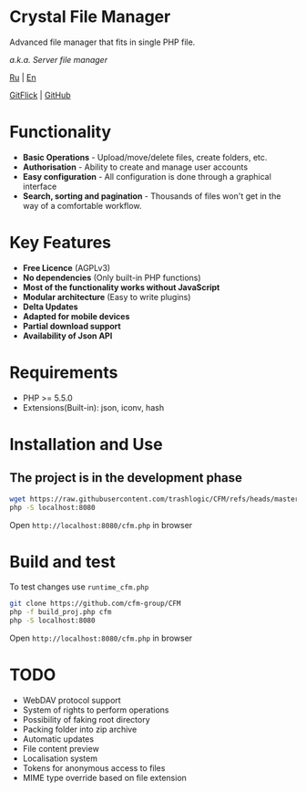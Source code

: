 # Crystal File Manager

Advanced file manager that fits in single PHP file.

*a.k.a. Server file manager*

[Ru](README.ru.md) | [En](README.md)

[GitFlick](https://gitflic.ru/project/consensus/cfm) | [GitHub](https://github.com/cfm-group/CFM)

# Functionality
 - **Basic Operations** - Upload/move/delete files, create folders, etc.
 - **Authorisation** - Ability to create and manage user accounts
 - **Easy configuration** - All configuration is done through a graphical interface
 - **Search, sorting and pagination** - Thousands of files won't get in the way of a comfortable workflow.

 # Key Features
 - **Free Licence** (AGPLv3)
 - **No dependencies** (Only built-in PHP functions)
 - **Most of the functionality works without JavaScript**
 - **Modular architecture** (Easy to write plugins)
 - **Delta Updates**
 - **Adapted for mobile devices**
 - **Partial download support**
 - **Availability of Json API**

# Requirements
 - PHP >= 5.5.0
 - Extensions(Built-in): json, iconv, hash

# Installation and Use
## The project is in the development phase
```bash
wget https://raw.githubusercontent.com/trashlogic/CFM/refs/heads/master/cfm.php
php -S localhost:8080
```
Open `http://localhost:8080/cfm.php` in browser

# Build and test
To test changes use `runtime_cfm.php`

```bash
git clone https://github.com/cfm-group/CFM
php -f build_proj.php cfm
php -S localhost:8080
```
Open `http://localhost:8080/cfm.php` in browser

# TODO
 - WebDAV protocol support
 - System of rights to perform operations
 - Possibility of faking root directory
 - Packing folder into zip archive
 - Automatic updates
 - File content preview
 - Localisation system
 - Tokens for anonymous access to files
 - MIME type override based on file extension
